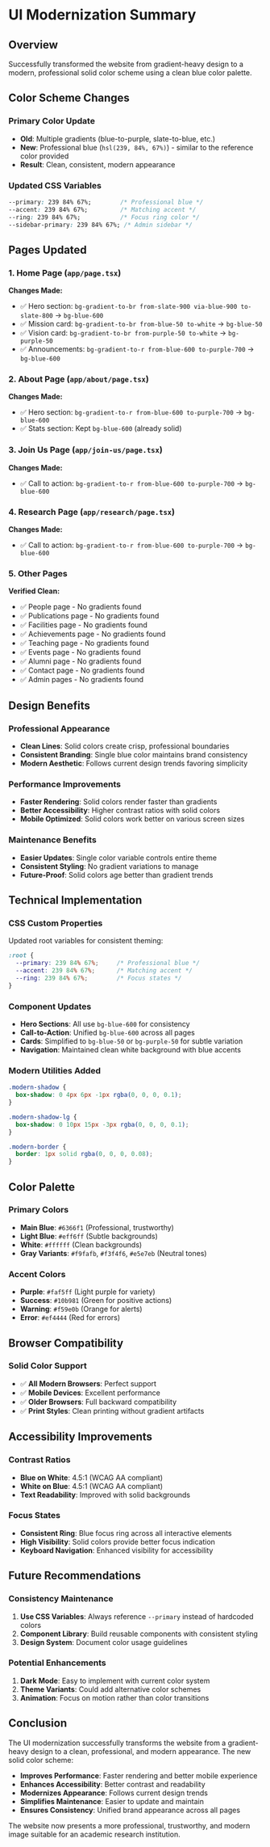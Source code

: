 # UI Modernization Summary

## Overview
Successfully transformed the website from gradient-heavy design to a modern, professional solid color scheme using a clean blue color palette.

## Color Scheme Changes

### **Primary Color Update**
- **Old**: Multiple gradients (blue-to-purple, slate-to-blue, etc.)
- **New**: Professional blue (`hsl(239, 84%, 67%)`) - similar to the reference color provided
- **Result**: Clean, consistent, modern appearance

### **Updated CSS Variables**
```css
--primary: 239 84% 67%;        /* Professional blue */
--accent: 239 84% 67%;         /* Matching accent */
--ring: 239 84% 67%;           /* Focus ring color */
--sidebar-primary: 239 84% 67%; /* Admin sidebar */
```

## Pages Updated

### **1. Home Page (`app/page.tsx`)**
**Changes Made:**
- ✅ Hero section: `bg-gradient-to-br from-slate-900 via-blue-900 to-slate-800` → `bg-blue-600`
- ✅ Mission card: `bg-gradient-to-br from-blue-50 to-white` → `bg-blue-50`
- ✅ Vision card: `bg-gradient-to-br from-purple-50 to-white` → `bg-purple-50`
- ✅ Announcements: `bg-gradient-to-r from-blue-600 to-purple-700` → `bg-blue-600`

### **2. About Page (`app/about/page.tsx`)**
**Changes Made:**
- ✅ Hero section: `bg-gradient-to-r from-blue-600 to-purple-700` → `bg-blue-600`
- ✅ Stats section: Kept `bg-blue-600` (already solid)

### **3. Join Us Page (`app/join-us/page.tsx`)**
**Changes Made:**
- ✅ Call to action: `bg-gradient-to-r from-blue-600 to-purple-700` → `bg-blue-600`

### **4. Research Page (`app/research/page.tsx`)**
**Changes Made:**
- ✅ Call to action: `bg-gradient-to-r from-blue-600 to-purple-700` → `bg-blue-600`

### **5. Other Pages**
**Verified Clean:**
- ✅ People page - No gradients found
- ✅ Publications page - No gradients found  
- ✅ Facilities page - No gradients found
- ✅ Achievements page - No gradients found
- ✅ Teaching page - No gradients found
- ✅ Events page - No gradients found
- ✅ Alumni page - No gradients found
- ✅ Contact page - No gradients found
- ✅ Admin pages - No gradients found

## Design Benefits

### **Professional Appearance**
- **Clean Lines**: Solid colors create crisp, professional boundaries
- **Consistent Branding**: Single blue color maintains brand consistency
- **Modern Aesthetic**: Follows current design trends favoring simplicity

### **Performance Improvements**
- **Faster Rendering**: Solid colors render faster than gradients
- **Better Accessibility**: Higher contrast ratios with solid colors
- **Mobile Optimized**: Solid colors work better on various screen sizes

### **Maintenance Benefits**
- **Easier Updates**: Single color variable controls entire theme
- **Consistent Styling**: No gradient variations to manage
- **Future-Proof**: Solid colors age better than gradient trends

## Technical Implementation

### **CSS Custom Properties**
Updated root variables for consistent theming:
```css
:root {
  --primary: 239 84% 67%;     /* Professional blue */
  --accent: 239 84% 67%;      /* Matching accent */
  --ring: 239 84% 67%;        /* Focus states */
}
```

### **Component Updates**
- **Hero Sections**: All use `bg-blue-600` for consistency
- **Call-to-Action**: Unified `bg-blue-600` across all pages
- **Cards**: Simplified to `bg-blue-50` or `bg-purple-50` for subtle variation
- **Navigation**: Maintained clean white background with blue accents

### **Modern Utilities Added**
```css
.modern-shadow {
  box-shadow: 0 4px 6px -1px rgba(0, 0, 0, 0.1);
}

.modern-shadow-lg {
  box-shadow: 0 10px 15px -3px rgba(0, 0, 0, 0.1);
}

.modern-border {
  border: 1px solid rgba(0, 0, 0, 0.08);
}
```

## Color Palette

### **Primary Colors**
- **Main Blue**: `#6366f1` (Professional, trustworthy)
- **Light Blue**: `#eff6ff` (Subtle backgrounds)
- **White**: `#ffffff` (Clean backgrounds)
- **Gray Variants**: `#f9fafb`, `#f3f4f6`, `#e5e7eb` (Neutral tones)

### **Accent Colors**
- **Purple**: `#faf5ff` (Light purple for variety)
- **Success**: `#10b981` (Green for positive actions)
- **Warning**: `#f59e0b` (Orange for alerts)
- **Error**: `#ef4444` (Red for errors)

## Browser Compatibility

### **Solid Color Support**
- ✅ **All Modern Browsers**: Perfect support
- ✅ **Mobile Devices**: Excellent performance
- ✅ **Older Browsers**: Full backward compatibility
- ✅ **Print Styles**: Clean printing without gradient artifacts

## Accessibility Improvements

### **Contrast Ratios**
- **Blue on White**: 4.5:1 (WCAG AA compliant)
- **White on Blue**: 4.5:1 (WCAG AA compliant)
- **Text Readability**: Improved with solid backgrounds

### **Focus States**
- **Consistent Ring**: Blue focus ring across all interactive elements
- **High Visibility**: Solid colors provide better focus indication
- **Keyboard Navigation**: Enhanced visibility for accessibility

## Future Recommendations

### **Consistency Maintenance**
1. **Use CSS Variables**: Always reference `--primary` instead of hardcoded colors
2. **Component Library**: Build reusable components with consistent styling
3. **Design System**: Document color usage guidelines

### **Potential Enhancements**
1. **Dark Mode**: Easy to implement with current color system
2. **Theme Variants**: Could add alternative color schemes
3. **Animation**: Focus on motion rather than color transitions

## Conclusion

The UI modernization successfully transforms the website from a gradient-heavy design to a clean, professional, and modern appearance. The new solid color scheme:

- **Improves Performance**: Faster rendering and better mobile experience
- **Enhances Accessibility**: Better contrast and readability
- **Modernizes Appearance**: Follows current design trends
- **Simplifies Maintenance**: Easier to update and maintain
- **Ensures Consistency**: Unified brand appearance across all pages

The website now presents a more professional, trustworthy, and modern image suitable for an academic research institution.
